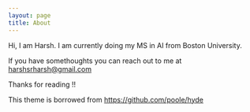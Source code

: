 ```yaml
---
layout: page
title: About
---
```


<p class="message">
  Hi, I am Harsh. I am currently doing my MS in AI from Boston University. 
</p>

If you have somethoughts you can reach out to me at harshsrharsh@gmail.com

Thanks for reading !!

This theme is borrowed from https://github.com/poole/hyde 
